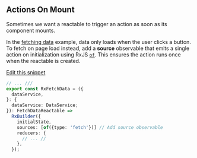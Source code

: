 ## Actions On Mount


Sometimes we want a reactable to trigger an action as soon as its component mounts.  

In the [fetching data](#fetching-data) example, data only loads when the user clicks a button. To fetch on page load instead, add a **source** observable that emits a single action on initialization using RxJS [`of`](https://rxjs.dev/api/index/function/of). This ensures the action runs once when the reactable is created. 

<a class="mb-3 d-block" href="https://github.com/reactables/reactables/edit/main/docs/src/content/guides/examples/actions-on-initialization.md" target="_blank" rel="noreferrer">
  Edit this snippet <i class="fa fa-edit"></i>
</a>

```typescript
// ... ///
export const RxFetchData = ({
  dataService,
}: {
  dataService: DataService;
}): FetchDataReactable =>
  RxBuilder({
    initialState,
    sources: [of({type: 'fetch'})] // Add source observable
    reducers: {
      // ... //
    },
  });

```
